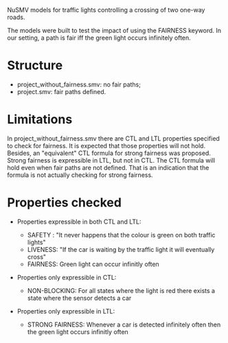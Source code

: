 NuSMV models for traffic lights controlling a crossing of two one-way roads.

The models were built to test the impact of using the FAIRNESS keyword. In our setting, a path is fair iff 
the green light occurs infinitely often. 


# Structure

* project_without_fairness.smv: no fair paths;
* project.smv: fair paths defined.


# Limitations

In project_without_fairness.smv there are CTL and LTL properties specified to check for fairness. It is expected that those properties will not hold. Besides, an "equivalent" CTL formula for strong fairness was proposed. Strong fairness is expressible in LTL, but not in CTL. The CTL formula will hold even when fair paths are not defined. That is an indication that the formula is not actually checking for strong fairness.


# Properties checked

* Properties expressible in both CTL and LTL:

  * SAFETY : "It never happens that the colour is green on both traffic lights"
  * LIVENESS: "If the car is waiting by the traffic light it will eventually cross"
  * FAIRNESS: Green light can occur infinitly often

* Properties only expressible in CTL:

  * NON-BLOCKING: For all states where the light is red there exists a state where the sensor detects a car

* Properties only expressible in LTL:

  * STRONG FAIRNESS: Whenever a car is detected infinitely often then the green light occurs infinitly often

